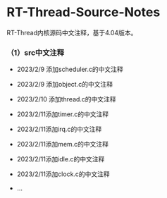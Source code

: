 # RT-Thread-Source-Notes
RT-Thread内核源码中文注释，基于4.04版本。

### （1）src中文注释

- 2023/2/9 添加scheduler.c的中文注释

- 2023/2/9 添加object.c的中文注释

- 2023/2/10 添加thread.c的中文注释

- 2023/2/11添加timer.c的中文注释

- 2023/2/11添加irq.c的中文注释

- 2023/2/11添加mem.c的中文注释

- 2023/2/11添加idle.c的中文注释

- 2023/2/11添加clock.c的中文注释

- ...

  



